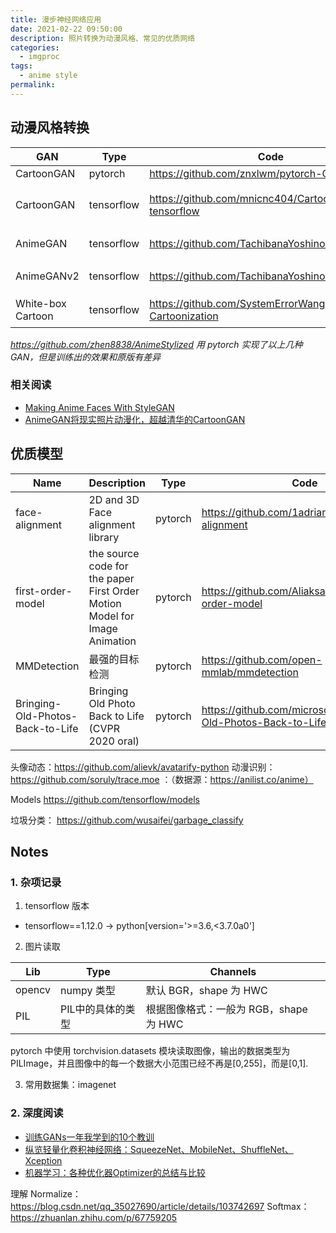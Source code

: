 ```yaml
---
title: 漫步神经网络应用
date: 2021-02-22 09:50:00
description: 照片转换为动漫风格、常见的优质网络
categories: 
  - imgproc
tags: 
  - anime style
permalink:
---
```


## 动漫风格转换
 GAN | Type | Code | Online | Note 
 --- | --- | --- | --- | ---
 CartoonGAN | pytorch | https://github.com/znxlwm/pytorch-CartoonGAN | x | 
 CartoonGAN | tensorflow | https://github.com/mnicnc404/CartoonGan-tensorflow | 自带预训练 | 预训练模型: http://cg.cs.tsinghua.edu.cn/people/~Yongjin/CartoonGAN-Models.rar， 效果较差（图片细节保留不足）
 AnimeGAN | tensorflow | https://github.com/TachibanaYoshino/AnimeGAN | x | pytorch 实现：https://github.com/XuHangkun/AnimeGAN_in_Pytorch
 AnimeGANv2 | tensorflow | https://github.com/TachibanaYoshino/AnimeGANv2 | x ｜ 效果未知
 White-box Cartoon | tensorflow | https://github.com/SystemErrorWang/White-box-Cartoonization | 自带预训练 | 效果最好，应用：https://github.com/margaretmz/cartoonizer-with-tflite
 
 *https://github.com/zhen8838/AnimeStylized 用 pytorch 实现了以上几种 GAN，但是训练出的效果和原版有差异*

### 相关阅读
- [Making Anime Faces With StyleGAN](https://www.gwern.net/Faces#background)
- [AnimeGAN将现实照片动漫化，超越清华的CartoonGAN](https://zhuanlan.zhihu.com/p/76574388)


## 优质模型
Name | Description | Type | Code | Note
--- | --- | --- | --- | ---
face-alignment | 2D and 3D Face alignment library | pytorch | https://github.com/1adrianb/face-alignment | x
first-order-model | the source code for the paper First Order Motion Model for Image Animation | pytorch | https://github.com/AliaksandrSiarohin/first-order-model | x
MMDetection | 最强的目标检测 | pytorch | https://github.com/open-mmlab/mmdetection | x
Bringing-Old-Photos-Back-to-Life | Bringing Old Photo Back to Life (CVPR 2020 oral) | pytorch | https://github.com/microsoft/Bringing-Old-Photos-Back-to-Life | x

头像动态：https://github.com/alievk/avatarify-python
动漫识别：https://github.com/soruly/trace.moe ：（数据源：https://anilist.co/anime）

Models
  https://github.com/tensorflow/models

垃圾分类：
  https://github.com/wusaifei/garbage_classify


## Notes
### 1. 杂项记录
1. tensorflow 版本
  - tensorflow==1.12.0 -> python[version='>=3.6,<3.7.0a0']

2. 图片读取 

  Lib | Type | Channels
  --- | --- | --- 
  opencv | numpy 类型 | 默认 BGR，shape 为 HWC
  PIL | PIL中的具体的类型 | 根据图像格式：一般为 RGB，shape 为 HWC
 
 pytorch 中使用 torchvision.datasets 模块读取图像，输出的数据类型为 PILImage，并且图像中的每一个数据大小范围已经不再是[0,255]，而是[0,1].
 

3. 常用数据集：imagenet

### 2. 深度阅读
- [训练GANs一年我学到的10个教训](https://zhuanlan.zhihu.com/p/79959150)
- [纵览轻量化卷积神经网络：SqueezeNet、MobileNet、ShuffleNet、Xception](https://cloud.tencent.com/developer/article/1120709)
- [机器学习：各种优化器Optimizer的总结与比较](https://blog.csdn.net/weixin_40170902/article/details/80092628)

理解 Normalize： https://blog.csdn.net/qq_35027690/article/details/103742697
Softmax：https://zhuanlan.zhihu.com/p/67759205



